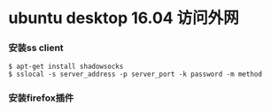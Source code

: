 # ubuntu desktop 16.04 访问外网


### 安装ss client

```
$ apt-get install shadowsocks
$ sslocal -s server_address -p server_port -k password -m method

```

### 安装firefox插件







